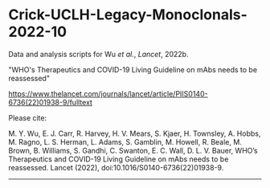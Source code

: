 # Crick-UCLH-Legacy-Monoclonals-2022-10
Data and analysis scripts for Wu _et al._, _Lancet_, 2022b.

"WHO's Therapeutics and COVID-19 Living Guideline on mAbs needs to be reassessed"

https://www.thelancet.com/journals/lancet/article/PIIS0140-6736(22)01938-9/fulltext

Please cite:

M. Y. Wu, E. J. Carr, R. Harvey, H. V. Mears, S. Kjaer, H. Townsley, A. Hobbs, M. Ragno, L. S. Herman, L. Adams, S. Gamblin, M. Howell, R. Beale, M. Brown, B. Williams, S. Gandhi, C. Swanton, E. C. Wall, D. L. V. Bauer, WHO’s Therapeutics and COVID-19 Living Guideline on mAbs needs to be reassessed. Lancet (2022), doi:10.1016/S0140-6736(22)01938-9.

***
